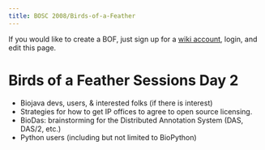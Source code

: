 ```yaml
---
title: BOSC 2008/Birds-of-a-Feather
---
```


If you would like to create a BOF, just sign up for a [ wiki
account](Special:Userlogin "wikilink"), login, and edit this page.

Birds of a Feather Sessions Day 2
=================================

-   Biojava devs, users, & interested folks (if there is interest)
-   Strategies for how to get IP offices to agree to open
    source licensing.
-   BioDas: brainstorming for the Distributed Annotation System (DAS,
    DAS/2, etc.)
-   Python users (including but not limited to BioPython)

